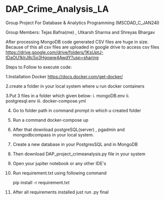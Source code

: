 # DAP_Crime_Analysis_LA

Group Project For Database & Analytics Programming (MSCDAD_C_JAN24I)

Group Members: Tejas Bafna(me) , Utkarsh Sharma and Shreyas Bhargav 


After processing MongoDB code generated CSV files are huge in size. Because of this all csv files are uploaded in google drive to access csv files
https://drive.google.com/drive/folders/1KsUptJ-tDaOU1klrJ8c5o3Hgoww4AwdY?usp=sharing


Steps to Follow to execute code:

1.Installation Docker
https://docs.docker.com/get-docker/

2.create a folder in your local system where u run docker containers

3.Put 3 files in a folder which given below:
  i. mongoDB.env
 ii. postgresql.env
iii. docker-compose.yml

4. Go to folder path in command prompt in which u created folder

5. Run a command
	docker-compose up

6. After that download postgreSQL(server) , pgadmin and mongodbcompass in your local system.

7. Create a new database in your PostgresSQL and in MongoDB

8. Then download DAP_project_crimeanalysis.py file in your system

9. Open your jupiter notebook or any other IDE's

10. Run requirement.txt using following command

	pip install -r requirement.txt

11. After all requirements installed just run .py final

